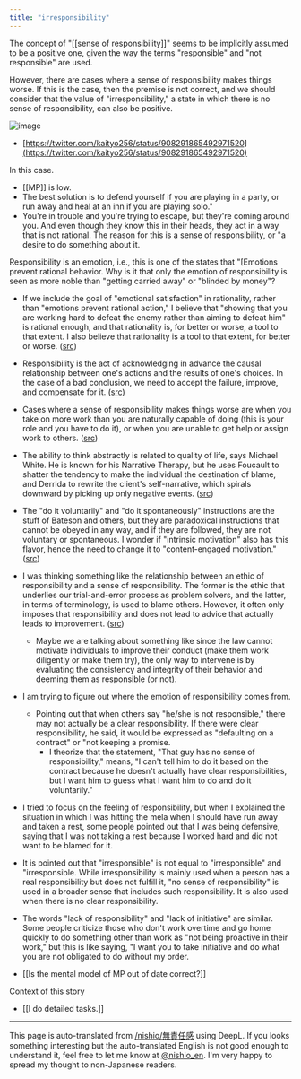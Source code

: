 ```yaml
---
title: "irresponsibility"
---
```


The concept of "[[sense of responsibility]]" seems to be implicitly assumed to be a positive one, given the way the terms "responsible" and "not responsible" are used.

However, there are cases where a sense of responsibility makes things worse. If this is the case, then the premise is not correct, and we should consider that the value of "irresponsibility," a state in which there is no sense of responsibility, can also be positive.

![image](https://gyazo.com/4eb1332c24a037aac18fdd37fa947a25/thumb/1000)
- [https://twitter.com/kaityo256/status/908291865492971520](https://twitter.com/kaityo256/status/908291865492971520)

In this case.
- [[MP]] is low.
- The best solution is to defend yourself if you are playing in a party, or run away and heal at an inn if you are playing solo."
- You're in trouble and you're trying to escape, but they're coming around you.
And even though they know this in their heads, they act in a way that is not rational.
The reason for this is a sense of responsibility, or "a desire to do something about it.

Responsibility is an emotion, i.e., this is one of the states that "[Emotions prevent rational behavior.
Why is it that only the emotion of responsibility is seen as more noble than "getting carried away" or "blinded by money"?
- If we include the goal of "emotional satisfaction" in rationality, rather than "emotions prevent rational action," I believe that "showing that you are working hard to defeat the enemy rather than aiming to defeat him" is rational enough, and that rationality is, for better or worse, a tool to that extent. I also believe that rationality is a tool to that extent, for better or worse. ([src](https://twitter.com/tasukuchan/status/909265247243984897))
- Responsibility is the act of acknowledging in advance the causal relationship between one's actions and the results of one's choices. In the case of a bad conclusion, we need to accept the failure, improve, and compensate for it. ([src](https://twitter.com/matsudotsuyoshi/status/909242918027763713))
- Cases where a sense of responsibility makes things worse are when you take on more work than you are naturally capable of doing (this is your role and you have to do it), or when you are unable to get help or assign work to others. ([src](https://twitter.com/matsudotsuyoshi/status/909243575795204096))
- The ability to think abstractly is related to quality of life, says Michael White. He is known for his Narrative Therapy, but he uses Foucault to shatter the tendency to make the individual the destination of blame, and Derrida to rewrite the client's self-narrative, which spirals downward by picking up only negative events. ([src](https://twitter.com/kurubushi_rm/status/855768498588442624))
- The "do it voluntarily" and "do it spontaneously" instructions are the stuff of Bateson and others, but they are paradoxical instructions that cannot be obeyed in any way, and if they are followed, they are not voluntary or spontaneous. I wonder if "intrinsic motivation" also has this flavor, hence the need to change it to "content-engaged motivation." ([src](https://twitter.com/kurubushi_rm/status/861095473771192320))
- I was thinking something like the relationship between an ethic of responsibility and a sense of responsibility. The former is the ethic that underlies our trial-and-error process as problem solvers, and the latter, in terms of terminology, is used to blame others. However, it often only imposes that responsibility and does not lead to advice that actually leads to improvement. ([src](https://twitter.com/matsudotsuyoshi/status/909257195602055168))
    - Maybe we are talking about something like since the law cannot motivate individuals to improve their conduct (make them work diligently or make them try), the only way to intervene is by evaluating the consistency and integrity of their behavior and deeming them as responsible (or not).

- I am trying to figure out where the emotion of responsibility comes from.
    - Pointing out that when others say "he/she is not responsible," there may not actually be a clear responsibility. If there were clear responsibility, he said, it would be expressed as "defaulting on a contract" or "not keeping a promise.
        - I theorize that the statement, "That guy has no sense of responsibility," means, "I can't tell him to do it based on the contract because he doesn't actually have clear responsibilities, but I want him to guess what I want him to do and do it voluntarily."
- I tried to focus on the feeling of responsibility, but when I explained the situation in which I was hitting the mela when I should have run away and taken a rest, some people pointed out that I was being defensive, saying that I was not taking a rest because I worked hard and did not want to be blamed for it.
- It is pointed out that "irresponsible" is not equal to "irresponsible" and "irresponsible. While irresponsibility is mainly used when a person has a real responsibility but does not fulfill it, "no sense of responsibility" is used in a broader sense that includes such responsibility. It is also used when there is no clear responsibility.

- The words "lack of responsibility" and "lack of initiative" are similar. Some people criticize those who don't work overtime and go home quickly to do something other than work as "not being proactive in their work," but this is like saying, "I want you to take initiative and do what you are not obligated to do without my order.

- [[Is the mental model of MP out of date correct?]]

Context of this story
- [[I do detailed tasks.]]

---
This page is auto-translated from [/nishio/無責任感](https://scrapbox.io/nishio/無責任感) using DeepL. If you looks something interesting but the auto-translated English is not good enough to understand it, feel free to let me know at [@nishio_en](https://twitter.com/nishio_en). I'm very happy to spread my thought to non-Japanese readers.